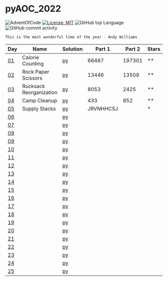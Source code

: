 # pyAOC_2022

![AdventOfCode](https://img.shields.io/badge/Advent%20Of%20Code-2022-blue?style=flat-square) [![License: MIT](https://img.shields.io/badge/License-MIT-green.svg)](https://img.shields.io/github/license/Vasile-hij/pyAOC-2022?style=flat-square) ![GitHub top Language](https://img.shields.io/github/languages/count/Vasile-hij/pyAOC-2022?style=flat-square) ![GitHub commit activity](https://img.shields.io/github/commit-activity/w/Vasile-Hij/pyAOC-2022)


`This is the most wonderful time of the year - Andy Williams`

|  Day                                       | Name                    | Solution             | Part 1 | Part 2 | Stars |
|--------------------------------------------|-------------------------|----------------------|--------|--------|-------|
| [01](https://adventofcode.com/2022/day/1)  | Calorie Counting        | [py](py/22/day01.py) | 66487  | 197301 | **    |
| [02](https://adventofcode.com/2022/day/2)  | Rock Paper Scissors     | [py](py/22/day02.py) | 13446  | 13509  | **    |
| [03](https://adventofcode.com/2022/day/3)  | Rucksack Reorganization | [py](py/22/day03.py) | 8053   | 2425   | **    |
| [04](https://adventofcode.com/2022/day/4)  | Camp Cleanup            | [py](py/22/day04.py) | 433    | 852    | **    |
| [05](https://adventofcode.com/2022/day/5)  | Supply Stacks           | [py](py/22/day05.py) |JRVNHHCSJ|        |  *      |
| [06](https://adventofcode.com/2022/day/6)  |                         | [py](py/22/day06.py) |        |        |       |
| [07](https://adventofcode.com/2022/day/7)  |                         | [py](py/22/day07.py) |        |        |       |
| [08](https://adventofcode.com/2022/day/8)  |                         | [py](py/22/day08.py) |        |        |       |
| [09](https://adventofcode.com/2022/day/9)  |                         | [py](py/22/day09.py) |        |        |       |
| [10](https://adventofcode.com/2022/day/10) |                         | [py](py/22/day10.py) |        |        |       |
| [11](https://adventofcode.com/2022/day/11) |                         | [py](py/22/day11.py) |        |        |       |
| [12](https://adventofcode.com/2022/day/12) |                         | [py](py/22/day12.py) |        |        |       |
| [13](https://adventofcode.com/2022/day/13) |                         | [py](py/22/day13.py) |        |        |       |
| [14](https://adventofcode.com/2022/day/14) |                         | [py](py/22/day14.py) |        |        |       |
| [15](https://adventofcode.com/2022/day/15) |                         | [py](py/22/day15.py) |        |        |       |
| [16](https://adventofcode.com/2022/day/16) |                         | [py](py/22/day16.py) |        |        |       |
| [17](https://adventofcode.com/2022/day/17) |                         | [py](py/22/day17.py) |        |        |       |
| [18](https://adventofcode.com/2022/day/18) |                         | [py](py/22/day18.py) |        |        |       |
| [19](https://adventofcode.com/2022/day/19) |                         | [py](py/22/day19.py) |        |        |       |
| [20](https://adventofcode.com/2022/day/20) |                         | [py](py/22/day20.py) |        |        |       |
| [21](https://adventofcode.com/2022/day/21) |                         | [py](py/22/day21.py) |        |        |       |
| [22](https://adventofcode.com/2022/day/22) |                         | [py](py/22/day22.py) |        |        |       |
| [23](https://adventofcode.com/2022/day/23) |                         | [py](py/22/day23.py) |        |        |       |
| [24](https://adventofcode.com/2022/day/24) |                         | [py](py/22/day24.py) |        |        |       |
| [25](https://adventofcode.com/2022/day/25) |                         | [py](py/22/day25.py) |        |        |       |
